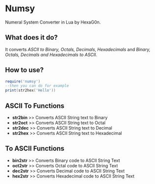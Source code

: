 # Numsy
Numeral System Converter in Lua by HexaG0n.

## What does it do?
It converts *ASCII to Binary, Octals, Decimals, Hexadecimals* and *Binary, Octals, Decimals and Hexadecimals to ASCII.*

## How to use?
```lua
require('numsy')
--then you can do for example
print(str2hex('Hello'))
```

## ASCII To Functions

- **str2bin** >> Converts ASCII String text to Binary
- **str2oct** >> Converts ASCII String text to Octal
- **str2dec** >> Converts ASCII String text to Decimal
- **str2hex** >> Converts ASCII String text to Hexadecimal

## To ASCII Functions

- **bin2str** >> Converts Binary code to ASCII String Text
- **oct2str** >> Converts Octal code to ASCII String Text
- **dec2str** >> Converts Decimal code to ASCII String Text
- **hex2str** >> Converts Hexadecimal code to ASCII String Text
